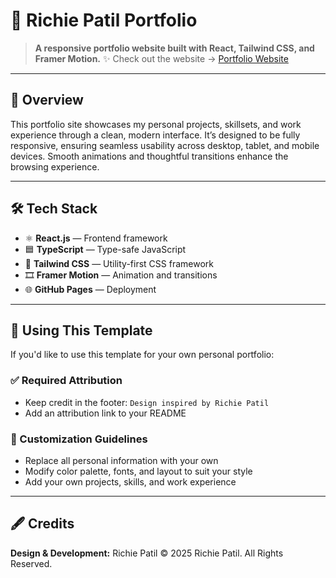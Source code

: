 # 📁 Richie Patil Portfolio

> **A responsive portfolio website built with React, Tailwind CSS, and Framer Motion.**
> ✨ Check out the website → [Portfolio Website](https://sourcerich.github.io)

---

## 📌 Overview

This portfolio site showcases my personal projects, skillsets, and work experience through a clean, modern interface. It’s designed to be fully responsive, ensuring seamless usability across desktop, tablet, and mobile devices. Smooth animations and thoughtful transitions enhance the browsing experience.

---

## 🛠️ Tech Stack

- ⚛️ **React.js** — Frontend framework
- 🟦 **TypeScript** — Type-safe JavaScript
- 🎨 **Tailwind CSS** — Utility-first CSS framework
- 🎞️ **Framer Motion** — Animation and transitions
- 🌐 **GitHub Pages** — Deployment

---

## 📄 Using This Template

If you'd like to use this template for your own personal portfolio:

### ✅ Required Attribution

- Keep credit in the footer: `Design inspired by Richie Patil`
- Add an attribution link to your README

### 🎨 Customization Guidelines

- Replace all personal information with your own
- Modify color palette, fonts, and layout to suit your style
- Add your own projects, skills, and work experience

---

## 🖋️ Credits

**Design & Development:** Richie Patil
© 2025 Richie Patil. All Rights Reserved.
